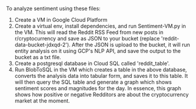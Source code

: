 To analyze sentiment using these files:
1. Create a VM in Google Cloud Platform
2. Create a virtual env, install dependencies, and run Sentiment-VM.py in the VM. This will read the Reddit RSS Feed from new posts in r/cryptocurrency and save as JSON to your bucket (replace 'reddit-data-bucket-jdxqd-2'). After the JSON is upload to the bucket, it will run entity analysis on it using GCP's NLP API, and save the output to the bucket as a txt file.
3. Create a postgresql database in Cloud SQL called 'reddit_table'. 
4. Run BlobToSQL in the VM which creates a table in the above database, converts the analysis data into tabular form, and saves it to this table. It will then query the SQL table and generate a graph which shows sentiment scores and magnitudes for the day. In essence, this graph shows how positive or negative Redditors are about the cryptocurrency market at the moment. 
